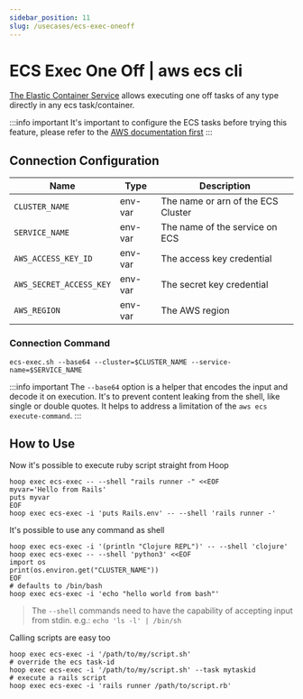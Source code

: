 ```yaml
---
sidebar_position: 11
slug: /usecases/ecs-exec-oneoff
---
```


# ECS Exec One Off | aws ecs cli

[The Elastic Container Service](https://docs.aws.amazon.com/AmazonECS/latest/developerguide/ecs-exec.html) allows executing one off tasks of any type directly in any ecs task/container.

:::info important
It's important to configure the ECS tasks before trying this feature, please refer to the [AWS documentation first](https://docs.aws.amazon.com/AmazonECS/latest/developerguide/ecs-exec.html)
:::

## Connection Configuration

| Name                    | Type    | Description                        |
|------------------------ | ------- | ---------------------------------- |
| `CLUSTER_NAME`          | env-var | The name or arn of the ECS Cluster |
| `SERVICE_NAME`          | env-var | The name of the service on ECS     |
| `AWS_ACCESS_KEY_ID`     | env-var | The access key credential          |
| `AWS_SECRET_ACCESS_KEY` | env-var | The secret key credential          |
| `AWS_REGION`            | env-var | The AWS region                     |

### Connection Command

```shell
ecs-exec.sh --base64 --cluster=$CLUSTER_NAME --service-name=$SERVICE_NAME
```

:::info important
The `--base64` option is a helper that encodes the input and decode it on execution. It's to prevent content leaking from the shell, like single or double quotes. It helps to address a limitation of the `aws ecs execute-command`.
:::

## How to Use

Now it's possible to execute ruby script straight from Hoop

```shell
hoop exec ecs-exec -- --shell "rails runner -" <<EOF
myvar='Hello from Rails'
puts myvar
EOF
hoop exec ecs-exec -i 'puts Rails.env' -- --shell 'rails runner -'
```

It's possible to use any command as shell

```shell
hoop exec ecs-exec -i '(println "Clojure REPL")' -- --shell 'clojure'
hoop exec ecs-exec -- --shell 'python3' <<EOF
import os
print(os.environ.get("CLUSTER_NAME"))
EOF
# defaults to /bin/bash
hoop exec ecs-exec -i 'echo "hello world from bash"'
```

> The `--shell` commands need to have the capability of accepting input from stdin.
> e.g.: `echo 'ls -l' | /bin/sh`

Calling scripts are easy too

```shell
hoop exec ecs-exec -i '/path/to/my/script.sh'
# override the ecs task-id
hoop exec ecs-exec -i '/path/to/my/script.sh' --task mytaskid
# execute a rails script
hoop exec ecs-exec -i 'rails runner /path/to/script.rb'
```
